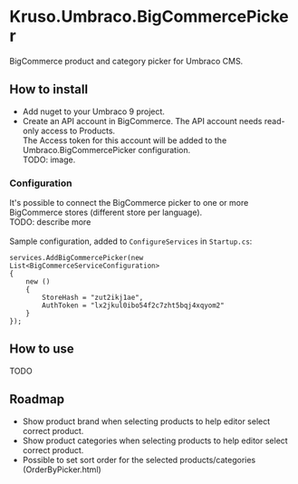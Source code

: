 # Kruso.Umbraco.BigCommercePicker

BigCommerce product and category picker for Umbraco CMS.


## How to install

* Add nuget to your Umbraco 9 project.
* Create an API account in BigCommerce. The API account needs read-only access to Products. <br>
The Access token for this account will be added to the Umbraco.BigCommercePicker configuration.<br>
TODO: image.

### Configuration
It's possible to connect the BigCommerce picker to one or more BigCommerce stores (different store per language).
<br>TODO: describe more<br><br>
Sample configuration, added to `ConfigureServices` in `Startup.cs`:
``` 
services.AddBigCommercePicker(new List<BigCommerceServiceConfiguration>
{
    new ()
    {
        StoreHash = "zut2ikj1ae",
        AuthToken = "lx2jkul0ibo54f2c7zht5bqj4xqyom2"
    }
});
 ```       


## How to use
TODO


## Roadmap
* Show product brand when selecting products to help editor select correct product.
* Show product categories when selecting products to help editor select correct product.
* Possible to set sort order for the selected products/categories (OrderByPicker.html)
